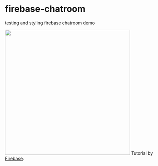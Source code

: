 # firebase-chatroom
testing and styling firebase chatroom demo

<img src="http://i.imgur.com/YA83uhE.png" width="400px" />
Tutorial by <a href='https://www.firebase.com/tutorial/#session/agfc1ug9lcl'>Firebase</a>.
